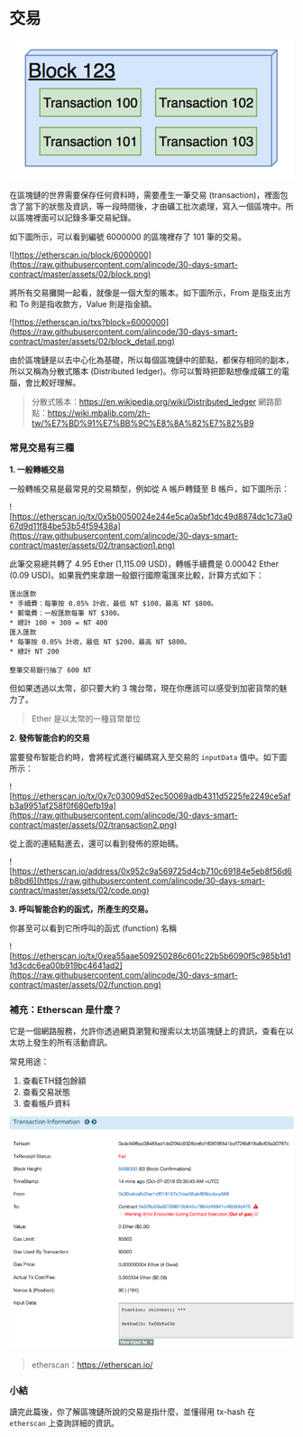 # 交易

![](https://raw.githubusercontent.com/alincode/30-days-smart-contract/master/assets/02/block_graph.png)

在區塊鏈的世界需要保存任何資料時，需要產生一筆交易 (transaction)，裡面包含了當下的狀態及資訊，等一段時間後，才由礦工批次處理，寫入一個區塊中。所以區塊裡面可以記錄多筆交易紀錄。

如下圖所示，可以看到編號 6000000 的區塊裡存了 101 筆的交易。

![https://etherscan.io/block/6000000](https://raw.githubusercontent.com/alincode/30-days-smart-contract/master/assets/02/block.png)

將所有交易攤開一起看，就像是一個大型的賬本。如下圖所示，From 是指支出方和 To 則是指收款方，Value 則是指金額。

![https://etherscan.io/txs?block=6000000](https://raw.githubusercontent.com/alincode/30-days-smart-contract/master/assets/02/block_detail.png)

由於區塊鏈是以去中心化為基礎，所以每個區塊鏈中的節點，都保存相同的副本，所以又稱為分散式賬本 (Distributed ledger)。你可以暫時把節點想像成礦工的電腦，會比較好理解。

> 分散式賬本：<https://en.wikipedia.org/wiki/Distributed_ledger>
> 網路節點：<https://wiki.mbalib.com/zh-tw/%E7%BD%91%E7%BB%9C%E8%8A%82%E7%82%B9>

<!-- ### 如何確保 hash 不會重複 -->
<!-- ### 如何否認資料真實性? -->

### 常見交易有三種

**1. 一般轉帳交易**

一般轉帳交易是最常見的交易類型，例如從 A 帳戶轉錢至 B 帳戶，如下圖所示：

![https://etherscan.io/tx/0x5b0050024e244e5ca0a5bf1dc49d8874dc1c73a067d9d11f84be53b54f59438a](https://raw.githubusercontent.com/alincode/30-days-smart-contract/master/assets/02/transaction1.png)

此筆交易總共轉了 4.95 Ether (1,115.09 USD)，轉帳手續費是 0.00042 Ether (0.09 USD)。如果我們來拿跟一般銀行國際電匯來比較，計算方式如下：

```
匯出匯款
* 手續費：每筆按 0.05% 計收，最低 NT $100，最高 NT $800。
* 郵電費：一般匯款每筆 NT $300。
* 總計 100 + 300 = NT 400
匯入匯款
* 每筆按 0.05% 計收，最低 NT $200，最高 NT $800。
* 總計 NT 200

整筆交易銀行抽了 600 NT
```

但如果透過以太幣，卻只要大約 3 塊台幣，現在你應該可以感受到加密貨幣的魅力了。

> Ether 是以太幣的一種貨幣單位

**2. 發佈智能合約的交易**

當要發布智能合約時，會將程式進行編碼寫入至交易的 `inputData` 值中。如下圖所示：

![https://etherscan.io/tx/0x7c03009d52ec50069adb4311d5225fe2249ce5afb3a9951af258f0f680efb19a](https://raw.githubusercontent.com/alincode/30-days-smart-contract/master/assets/02/transaction2.png)

從上面的連結點進去，還可以看到發佈的原始碼。

![https://etherscan.io/address/0x952c9a569725d4cb710c69184e5eb8f56d6b8bd6](https://raw.githubusercontent.com/alincode/30-days-smart-contract/master/assets/02/code.png)

**3. 呼叫智能合約的函式，所產生的交易。**

你甚至可以看到它所呼叫的函式 (function) 名稱

![https://etherscan.io/tx/0xea55aae509250286c601c22b5b6090f5c985b1d11d3cdc6ea00b919bc4641ad2](https://raw.githubusercontent.com/alincode/30-days-smart-contract/master/assets/02/function.png)

### 補充：Etherscan 是什麼？

它是一個網路服務，允許你透過網頁瀏覽和搜索以太坊區塊鏈上的資訊，查看在以太坊上發生的所有活動資訊。

常見用途：
1. 查看ETH錢包餘額
2. 查看交易狀態
3. 查看帳戶資料

![](https://raw.githubusercontent.com/alincode/30-days-smart-contract/master/assets/02/transaction_fail.png)

> etherscan：<https://etherscan.io/>

### 小結

讀完此篇後，你了解區塊鏈所說的交易是指什麼，並懂得用 tx-hash 在 `etherscan` 上查詢詳細的資訊。


